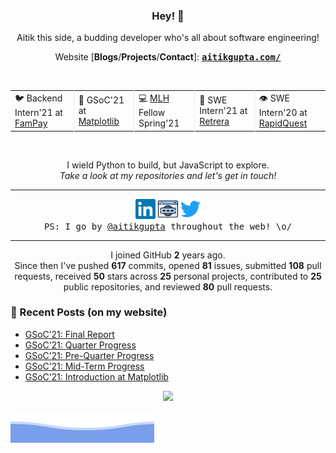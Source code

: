 <h3 align="center"> Hey! 👋</h3>

<p align="center">
Aitik this side, a budding developer who's all about software engineering!
</p>

<p align="center">
Website [<b>Blogs</b>/<b>Projects</b>/<b>Contact</b>]:
<ins><samp><a href="https://aitikgupta.com/"> <b>aitikgupta.com/</b></a></samp></ins>
</p>
<br>

<table align="center">
  <tr>
    <td style="border-right: 1px solid #eeeeef;"> 🐦 Backend Intern'21 at <a href="https://fampay.in/">FamPay</a></td>
    <td style="border-right: 1px solid #eeeeef;"> 🌟 GSoC'21 at <a href="https://summerofcode.withgoogle.com/projects/#5941691627864064">Matplotlib</a></td>
    <td style="border-right: 1px solid #eeeeef;"> 💻 <a href="http://fellowship.mlh.io/">MLH</a> Fellow Spring'21 </td>
    <td style="border-right: 1px solid #eeeeef;"> 🛫 SWE Intern'21 at <a href="https://retrera.com/">Retrera</a> </td>
    <td> 👁️ SWE Intern'20 at <a href="https://www.rapidquest.in/">RapidQuest</a> </td>
  </tr>
</table>
<br>

<p align="center">
I wield Python to build, but JavaScript to explore.<br>
<i>Take a look at my repositories and let's get in touch!</i>
</p><hr>
<p align="center">
<a href="https://linkedin.com/in/aitikgupta"><img alt="LinkedIn - /aitikgupta" title="LinkedIn - /aitikgupta" height="32" width="32" src="assets/linkedin.svg"></a>
<a href="https://aitikgupta.com/"><img alt="Personal Website - Aitik Gupta" title="Personal Website - Aitik Gupta" height="32" width="32" src="assets/website.svg"></a>
<a href="https://twitter.com/aitikgupta"><img alt="Twitter - /aitikgupta" title="Twitter - /aitikgupta" height="32" width="32" src="assets/twitter.svg"></a><br/>
<samp>PS: I go by <ins>@aitikgupta</ins> throughout the web! \o/</samp>
</p><hr>
<p align="center">
I joined GitHub <b>2</b> years ago.<br>
Since then I've pushed <b>617</b> commits, opened <b>81</b> issues, submitted <b>108</b> pull requests, received <b>50</b> stars across <b>25</b> personal projects, contributed to <b>25</b> public repositories, and reviewed <b>80</b> pull requests.
</p>

### 📕 Recent Posts (on my website)
<!-- BLOG-POST-LIST:START -->
- [GSoC’21: Final Report](https://aitikgupta.com/gsoc-final/)
- [GSoC’21: Quarter Progress](https://aitikgupta.com/gsoc-quarter/)
- [GSoC’21: Pre-Quarter Progress](https://aitikgupta.com/gsoc-pre-quarter/)
- [GSoC’21: Mid-Term Progress](https://aitikgupta.com/gsoc-mid/)
- [GSoC’21: Introduction at Matplotlib](https://aitikgupta.com/gsoc-intro/)
<!-- BLOG-POST-LIST:END -->

<p align="center">
<img src="https://visitor-badge.laobi.icu/badge?page_id=aitikgupta"/>       
</p>

![Aitik Gupta](./assets/bottom_header.svg)
